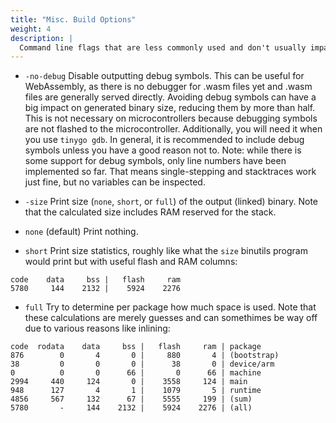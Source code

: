 ```yaml
---
title: "Misc. Build Options"
weight: 4
description: |
  Command line flags that are less commonly used and don't usually impact the build.
---
```


- `-no-debug`
Disable outputting debug symbols. This can be useful for WebAssembly, as there is no debugger for .wasm files yet and .wasm files are generally served directly. Avoiding debug symbols can have a big impact on generated binary size, reducing them by more than half.
This is not necessary on microcontrollers because debugging symbols are not flashed to the microcontroller. Additionally, you will need it when you use `tinygo gdb`. In general, it is recommended to include debug symbols unless you have a good reason not to.
Note: while there is some support for debug symbols, only line numbers have been implemented so far. That means single-stepping and stacktraces work just fine, but no variables can be inspected.

- `-size`
Print size (``none``, ``short``, or ``full``) of the output (linked) binary. Note that the calculated size includes RAM reserved for the stack.

- `none` (default)
Print nothing.

- `short`
Print size statistics, roughly like what the ``size`` binutils program would print but with useful flash and RAM columns:
```
code    data     bss |   flash     ram
5780     144    2132 |    5924    2276
```

- `full`
Try to determine per package how much space is used. Note that these calculations are merely guesses and can somethimes be way off due to various reasons like inlining:
```
code  rodata    data     bss |   flash     ram | package
876        0       4       0 |     880       4 | (bootstrap)
38         0       0       0 |      38       0 | device/arm
0          0       0      66 |       0      66 | machine
2994     440     124       0 |    3558     124 | main
948      127       4       1 |    1079       5 | runtime
4856     567     132      67 |    5555     199 | (sum)
5780       -     144    2132 |    5924    2276 | (all)
```
